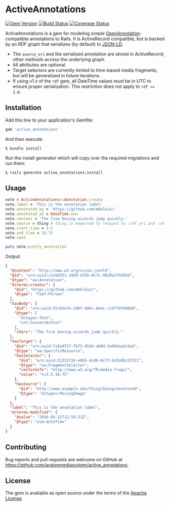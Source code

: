 # ActiveAnnotations

[![Gem Version](https://badge.fury.io/rb/active_annotations.png)](http://badge.fury.io/rb/active_annotations)
[![Build Status](https://circleci.com/gh/avalonmediasystem/active_annotations.svg?style=svg)](https://circleci.com/gh/avalonmediasystem/active_annotations)
[![Coverage Status](https://coveralls.io/repos/avalonmediasystem/active_annotations/badge.svg?branch=master&service=github)](https://coveralls.io/github/avalonmediasystem/active_annotations?branch=master)

ActiveAnnotations is a gem for modeling simple [OpenAnnotation](http://www.openannotation.org/)-compatible annotations to Rails. It is ActiveRecord compatible, but is backed by an RDF graph that serializes (by default) to [JSON-LD](http://json-ld.org/).

* The `source_uri` and the serialized annotation are stored in ActiveRecord; other methods access the underlying graph.
* All attributes are optional.
* Target selectors are currently limited to time-based media fragments, but will be generalized in future iterations.
* If using v1.x of the `rdf` gem, all DateTime values _must_ be in UTC to ensure proper serialization. This restriction does not apply to `rdf >= 2.0`.

## Installation

Add this line to your application's Gemfile:

```ruby
gem 'active_annotations'
```

And then execute:

    $ bundle install

Run the install generator which will copy over the required migrations and run them:

    $ rails generate active_annotations:install
    
## Usage

```ruby
note = ActiveAnnotations::Annotation.create
note.label = 'This is the annotation label'
note.annotated_by = 'https://github.com/mbklein/'
note.annotated_at = DateTime.now
note.content = 'The five boxing wizards jump quickly.'
note.source = thing # thing is expected to respond to :rdf_uri and :rdf_type
note.start_time = 3.5
note.end_time = 10.75
note.save

puts note.pretty_annotation
```
Output:
```json
{
  "@context": "http://www.w3.org/ns/oa.jsonld",
  "@id": "urn:uuid:cac68351-a920-47d5-8c7c-9820e2f4d3bd",
  "@type": "oa:Annotation",
  "dcterms:creator": {
    "@id": "https://github.com/mbklein/",
    "@type": "foaf:Person"
  },
  "hasBody": {
    "@id": "urn:uuid:55cb5e7e-19bf-406c-9e4c-cc0ff9fd0689",
    "@type": [
      "dctypes:Text",
      "cnt:ContentAsText"
    ],
    "chars": "The five boxing wizards jump quickly."
  },
  "hasTarget": {
    "@id": "urn:uuid:7a5adf37-7bf2-45d4-ab0d-5a6b9aa2c6ad",
    "@type": "oa:SpecificResource",
    "hasSelector": {
      "@id": "urn:uuid:21331f24-e065-4c06-8c7f-b42a95c53721",
      "@type": "oa:FragmentSelector",
      "conformsTo": "http://www.w3.org/TR/media-frags/",
      "value": "t=3.5,10.75"
    },
    "hasSource": {
      "@id": "http://www.example.edu/thing/being/annotated",
      "@type": "dctypes:MovingImage"
    }
  },
  "label": "This is the annotation label",
  "dcterms:modified": {
    "@value": "2016-04-22T12:59:31Z",
    "@type": "xsd:dateTime"
  }
}
```

## Contributing

Bug reports and pull requests are welcome on GitHub at https://github.com/avalonmediasystem/active_annotations.


## License

The gem is available as open source under the terms of the [Apache License](http://www.apache.org/licenses/LICENSE-2.0).
